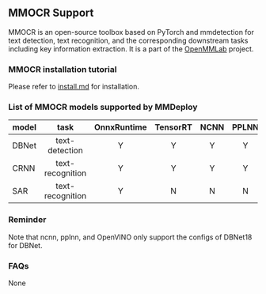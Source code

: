 ## MMOCR Support

MMOCR is an open-source toolbox based on PyTorch and mmdetection for text detection, text recognition, and the corresponding downstream tasks including key information extraction. It is a part of the [OpenMMLab](https://openmmlab.com/) project.

### MMOCR installation tutorial

Please refer to [install.md](https://github.com/open-mmlab/mmocr/blob/main/docs/install.md) for installation.

### List of MMOCR models supported by MMDeploy

| model |       task       | OnnxRuntime | TensorRT | NCNN | PPLNN | OpenVINO | model config file(example)                                                |
|-------|:----------------:|:-----------:|:--------:|:----:|:---:|:--------:|---------------------------------------------------------------------------|
| DBNet |  text-detection  |      Y      |     Y    |   Y  |  Y  |     Y    | $PATH_TO_MMOCR/configs/textdet/dbnet/dbnet_r18_fpnc_1200e_icdar2015.py    |
| CRNN  | text-recognition |      Y      |     Y    |   Y  |  Y  |     N    | $PATH_TO_MMOCR/configs/textrecog/crnn/crnn_academic_dataset.py            |
| SAR   | text-recognition |      Y      |     N    |   N  |  N  |     N    | $PATH_TO_MMOCR/configs/textrecog/sar/sar_r31_parallel_decoder_academic.py |


### Reminder

Note that ncnn, pplnn, and OpenVINO only support the configs of DBNet18 for DBNet.

### FAQs

None
